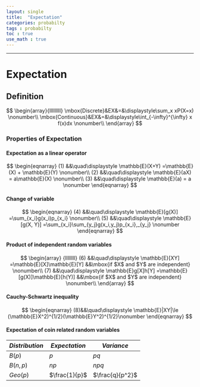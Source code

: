 ```yaml
---
layout: single
title:  "Expectation"
categories: probabilty
tags : probabilty
toc : true
use_math : true
---
```


---

# Expectation

## Definition

$$
\begin{array}{lllllllll}
\mbox{Discrete}&EX&=&\displaystyle\sum_x xP(X=x) \nonumber\\
\mbox{Continuous}&EX&=&\displaystyle\int_{-\infty}^{\infty} x f(x)dx \nonumber\\
\end{array}
$$


### Properties of Expectation

#### Expectation as a linear operator

$$
\begin{eqnarray}
(1) &&\quad\displaystyle \mathbb{E}(X+Y) =\mathbb{E}(X) + \mathbb{E}(Y) \nonumber\\
(2) &&\quad\displaystyle \mathbb{E}(aX) = a\mathbb{E}(X) \nonumber\\
(3) &&\quad\displaystyle \mathbb{E}(a) = a \nonumber
\end{eqnarray}
$$

#### Change of variable

$$
\begin{eqnarray}
(4) &&\quad\displaystyle \mathbb{E}[g(X)] =\sum_{x_i}g(x_i)p_{x_i} \nonumber\\
(5) &&\quad\displaystyle \mathbb{E}[g(X, Y)] =\sum_{x_i}\sum_{y_j}g(x_i,y_j)p_{x_i},_{y_j} \nonumber
\end{eqnarray}
$$

#### Product of independent random variables

$$
\begin{array} {llllllll}
(6) &&\quad\displaystyle \mathbb{E}[XY] =\mathbb{E}[X]\mathbb{E}[Y] &&\mbox{if $X$ and $Y$ are independent} \nonumber\\
(7) &&\quad\displaystyle \mathbb{E}g[X]h[Y] =\mathbb{E}[g(X)]\mathbb{E}[h(Y)] &&\mbox{if $X$ and $Y$ are independent} \nonumber\\
\end{array}
$$

#### Cauchy-Schwartz inequality

$$
\begin{eqnarray}
(8)&&\quad\displaystyle \mathbb{E}|XY|\le (\mathbb{E}X^2)^{1/2}(\mathbb{E}Y^2)^{1/2}\nonumber
\end{eqnarray}
$$

#### Expectation of coin related random variables

| $Distribution$ | $Expectation$ | $Variance$      |
| -------------- | ------------- | --------------- |
| $B(p)$         | $p$           | $pq$            |
| $B(n,p)$       | $np$          | $npq$           |
| $Geo(p)$       | $\frac{1}{p}$ | $\frac{q}{p^2}$ |





